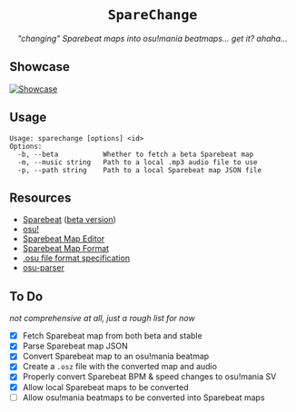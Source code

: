 <div align="center">

# `SpareChange`

_"changing" Sparebeat maps into osu!mania beatmaps... get it? ahaha..._

</div>

## Showcase

[![Showcase](https://img.youtube.com/vi/a-IGX7RbWXU/maxresdefault.jpg)](https://youtu.be/a-IGX7RbWXU)

## Usage

```
Usage: sparechange [options] <id>
Options:
  -b, --beta           Whether to fetch a beta Sparebeat map
  -m, --music string   Path to a local .mp3 audio file to use
  -p, --path string    Path to a local Sparebeat map JSON file
```

## Resources

- [Sparebeat](https://sparebeat.com) ([beta version](https://beta.sparebeat.com))
- [osu!](https://osu.ppy.sh)
- [Sparebeat Map Editor](https://github.com/bo-yakitarako/sparebeat-map-editor)
- [Sparebeat Map Format](/docs/sparebeat-maps.md)
- [.osu file format specification](<https://osu.ppy.sh/wiki/en/Client/File_formats/osu_(file_format)>)
- [osu-parser](https://github.com/Waffle-osu/osu-parser)

## To Do

_not comprehensive at all, just a rough list for now_

- [x] Fetch Sparebeat map from both beta and stable
- [x] Parse Sparebeat map JSON
- [x] Convert Sparebeat map to an osu!mania beatmap
- [x] Create a `.osz` file with the converted map and audio
- [x] Properly convert Sparebeat BPM & speed changes to osu!mania SV
- [x] Allow local Sparebeat maps to be converted
- [ ] Allow osu!mania beatmaps to be converted into Sparebeat maps
